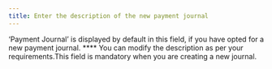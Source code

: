 ```yaml
---
title: Enter the description of the new payment journal
---
```



‘Payment Journal’  is displayed by default in this field, if you have opted for a new payment  journal. **** You  can modify the description as per your requirements.This field is mandatory when you are creating a new journal.
